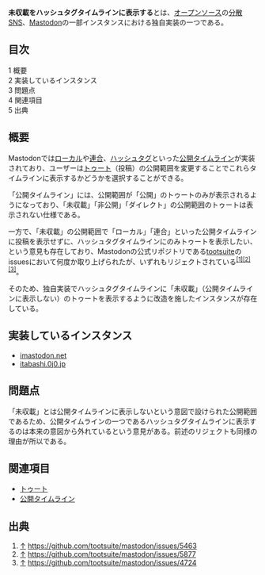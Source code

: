 <div>

**未収載をハッシュタグタイムラインに表示する**とは、[オープンソース](/%E3%82%AA%E3%83%BC%E3%83%97%E3%83%B3%E3%82%BD%E3%83%BC%E3%82%B9 "オープンソース")の[分散SNS](/%E5%88%86%E6%95%A3SNS "分散SNS")、[Mastodon](/Mastodon "Mastodon")の一部インスタンスにおける独自実装の一つである。

<div id="toc">

<div lang="ja" dir="ltr">

## 目次

</div>

-   [1 概要](#.E6.A6.82.E8.A6.81)
-   [2 実装しているインスタンス](#.E5.AE.9F.E8.A3.85.E3.81.97.E3.81.A6.E3.81.84.E3.82.8B.E3.82.A4.E3.83.B3.E3.82.B9.E3.82.BF.E3.83.B3.E3.82.B9)
-   [3 問題点](#.E5.95.8F.E9.A1.8C.E7.82.B9)
-   [4 関連項目](#.E9.96.A2.E9.80.A3.E9.A0.85.E7.9B.AE)
-   [5 出典](#.E5.87.BA.E5.85.B8)

</div>

## 概要

Mastodonでは[ローカル](/%E3%83%AD%E3%83%BC%E3%82%AB%E3%83%AB%E3%82%BF%E3%82%A4%E3%83%A0%E3%83%A9%E3%82%A4%E3%83%B3 "ローカルタイムライン")や[連合](/%E9%80%A3%E5%90%88%E3%82%BF%E3%82%A4%E3%83%A0%E3%83%A9%E3%82%A4%E3%83%B3 "連合タイムライン")、[ハッシュタグ](/%E3%83%8F%E3%83%83%E3%82%B7%E3%83%A5%E3%82%BF%E3%82%B0 "ハッシュタグ")といった[公開タイムライン](/index.php?title=%E5%85%AC%E9%96%8B%E3%82%BF%E3%82%A4%E3%83%A0%E3%83%A9%E3%82%A4%E3%83%B3&action=edit&redlink=1 "公開タイムライン (存在しないページ)")が実装されており、ユーザーは[トゥート](/%E3%83%88%E3%82%A5%E3%83%BC%E3%83%88 "トゥート")（投稿）の公開範囲を変更することでこれらタイムラインに表示するかどうかを選択することができる。

「公開タイムライン」には、公開範囲が「公開」のトゥートのみが表示されるようになっており、「未収載」「非公開」「ダイレクト」の公開範囲のトゥートは表示されない仕様である。

一方で、「未収載」の公開範囲で「ローカル」「連合」といった公開タイムラインに投稿を表示せずに、ハッシュタグタイムラインにのみトゥートを表示したい、という意見も存在しており、Mastodonの公式リポジトリである[tootsuite](/%E3%83%9E%E3%82%B9%E3%83%88%E3%83%89%E3%83%B3%E5%85%AC%E5%BC%8F%E3%83%AA%E3%83%9D%E3%82%B8%E3%83%88%E3%83%AA "マストドン公式リポジトリ")のissuesにおいて何度か取り上げられたが、いずれもリジェクトされている<sup>[\[1\]](#cite_note-1)[\[2\]](#cite_note-2)[\[3\]](#cite_note-3)</sup>。

そのため、独自実装でハッシュタグタイムラインに「未収載」（公開タイムラインに表示しない）のトゥートを表示するように改造を施したインスタンスが存在している。

## 実装しているインスタンス

-   [imastodon.net](/Imastodon.net "Imastodon.net")
-   [itabashi.0j0.jp](/Itabashi.0j0.jp "Itabashi.0j0.jp")

## 問題点

「未収載」とは公開タイムラインに表示しないという意図で設けられた公開範囲であるため、公開タイムラインの一つであるハッシュタグタイムラインに表示するのは本来の意図から外れているという意見がある。前述のリジェクトも同様の理由が所以である。

## 関連項目

-   [トゥート](/%E3%83%88%E3%82%A5%E3%83%BC%E3%83%88 "トゥート")
-   [公開タイムライン](/index.php?title=%E5%85%AC%E9%96%8B%E3%82%BF%E3%82%A4%E3%83%A0%E3%83%A9%E3%82%A4%E3%83%B3&action=edit&redlink=1 "公開タイムライン (存在しないページ)")

## 出典

<div>

1.  <span id="cite_note-1">[↑](#cite_ref-1) <a href="https://github.com/tootsuite/mastodon/issues/5463" rel="nofollow">https://github.com/tootsuite/mastodon/issues/5463</a></span>
2.  <span id="cite_note-2">[↑](#cite_ref-2) <a href="https://github.com/tootsuite/mastodon/issues/5877" rel="nofollow">https://github.com/tootsuite/mastodon/issues/5877</a></span>
3.  <span id="cite_note-3">[↑](#cite_ref-3) <a href="https://github.com/tootsuite/mastodon/issues/4724" rel="nofollow">https://github.com/tootsuite/mastodon/issues/4724</a></span>

</div>

</div>
